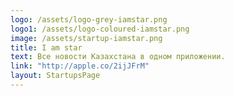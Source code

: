 ```yaml
---
logo: /assets/logo-grey-iamstar.png
logo1: /assets/logo-coloured-iamstar.png
image: /assets/startup-iamstar.png
title: I am star
text: Все новости Казахстана в одном приложении.
link: "http://apple.co/2ijJFrM"
layout: StartupsPage
---
```


